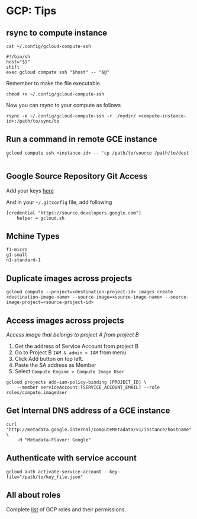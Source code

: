 # GCP: Tips

## rsync to compute instance

`cat ~/.config/gcloud-compute-ssh`

```
#!/bin/sh
host="$1"
shift
exec gcloud compute ssh "$host" -- "$@"
```

Remember to make the file executable.

`chmod +x ~/.config/gcloud-compute-ssh`

Now you can rsync to your compute as follows

```
rsync -e ~/.config/gcloud-compute-ssh -r ./mydir/ <compute-instance-id>:/path/to/sync/to
```

## Run a command in remote GCE instance

```
gcloud compute ssh <instance-id> -- 'cp /path/to/source /path/to/dest '
```

## Google Source Repository Git Access

Add your keys [here](https://source.cloud.google.com/user/ssh_keys)

And in your `~/.gitconfig` file, add following

```
[credential "https://source.developers.google.com"]
    helper = gcloud.sh
```

## Mchine Types

```
f1-micro
g1-small
n1-standard-1
```

## Duplicate images across projects

```
gcloud compute --project=<destination-project-id> images create <destination-image-name> --source-image=<source-image-name> --source-image-project=<source-project-id>
```

## Access images across projects

*Access image that belongs to project A from project B*

1. Get the address of Service Account from project B
2. Go to Project B `IAM & admin > IAM` from menu
3. Click Add button on top left.
4. Paste the SA address as Member
5. Select `Compute Engine > Compute Image User`

```
gcloud projects add-iam-policy-binding [PROJECT_ID] \
    --member serviceAccount:[SERVICE_ACCOUNT_EMAIL] --role roles/compute.imageUser
```

## Get Internal DNS address of a GCE instance

```
curl "http://metadata.google.internal/computeMetadata/v1/instance/hostname" \
    -H "Metadata-Flavor: Google"
```

## Authenticate with service account

```
gcloud auth activate-service-account --key-file="/path/to/key_file.json"
```

## All about roles

Complete [list](https://cloud.google.com/iam/docs/understanding-roles) of GCP
roles and their permissions.
